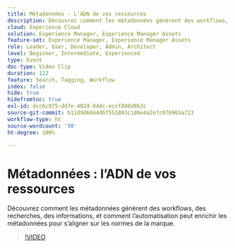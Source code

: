 ```yaml
---
title: Métadonnées - L’ADN de vos ressources
description: Découvrez comment les métadonnées génèrent des workflows, des recherches, des informations, et comment l’automatisation peut enrichir les métadonnées pour s’aligner sur les normes de la marque.
cloud: Experience Cloud
solution: Experience Manager, Experience Manager Assets
feature-set: Experience Manager, Experience Manager Assets
role: Leader, User, Developer, Admin, Architect
level: Beginner, Intermediate, Experienced
type: Event
doc-type: Video Clip
duration: 122
feature: Search, Tagging, Workflow
index: false
hide: true
hidefromtoc: true
exl-id: dcc6c975-dd7e-402d-844c-eccf888d9b2c
source-git-commit: b11d9d6844d6f551083c1d8e4a2e7c076965a713
workflow-type: ht
source-wordcount: '50'
ht-degree: 100%

---
```


# Métadonnées : l’ADN de vos ressources

Découvrez comment les métadonnées génèrent des workflows, des recherches, des informations, et comment l’automatisation peut enrichir les métadonnées pour s’aligner sur les normes de la marque.

>[!VIDEO](https://video.tv.adobe.com/v/3459218/?learn=on&enablevpops)
